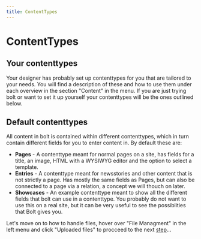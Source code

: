 ```yaml
---
title: ContentTypes
---
```

ContentTypes
==================

Your contenttypes
--------------------

Your designer has probably set up contenttypes for you that are tailored to
your needs. You will find a description of these and how to use them under each
overview in the section "Content" in the menu. If you are just trying bolt or
want to set it up yourself your contenttypes will be the ones outlined below.

Default contenttypes
--------------------
All content in bolt is contained within different contenttypes, which in turn
contain different fields for you to enter content in. By default these are:

* **Pages** - A contenttype meant for normal pages on a site, has fields for a
  title, an image, HTML with a WYSIWYG editor and the option to select a
  template.
* **Entries** - A contenttype meant for newsstories and other content that is
  not strictly a page. Has mostly the same fields as Pages, but can also be
  connected to a page via a relation, a concept we will thouch on later.
* **Showcases** - An example contenttype meant to show all the different fields
  that bolt can use in a contenttype. You probably do not want to use this on a
  real site, but it can be very useful to see the possiblities that Bolt gives
  you.
  
Let's move on to how to handle files,  hover over "File Managment" in the left
menu and click "Uploaded files" to procceed to the next
[step](uploaded-files)...
